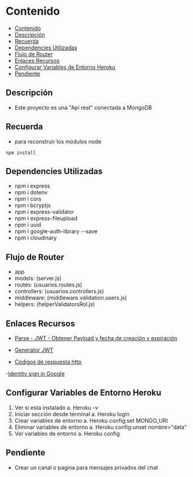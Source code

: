 # Contenido

   - [Contenido](#contenido)
   - [Descripción](#descripción)
   - [Recuerda](#recuerda)
   - [Dependencies Utilizadas](#dependencies-utilizadas)
   - [Flujo de Router](#flujo-de-router)
   - [Enlaces Recursos](#enlaces-recursos)
   - [Configurar Variables de Entorno Heroku](#configurar-variables-de-entorno-heroku)
   - [Pendiente](#pendiente)

## Descripción

   - Este proyecto es una "Api rest" conectada a MongoDB

## Recuerda

   - para reconstruir los módulos node

``` npm install ```

## Dependencies Utilizadas

   - npm i express
   - npm i dotenv
   - npm i cors
   - npm i bcryptjs
   - npm i express-validator
   - npm i express-fileupload
   - npm i uuid
   - npm i google-auth-library --save
   - npm i cloudinary

## Flujo de Router

   - app
   - models: (server.js)
   - routes: (usuarios.routes.js)
   - controllers: (usuarios.controllers.js)
   - middleware: (middleware.validation.users.js)
   - helpers: (helperValidatorsRol.js)

## Enlaces Recursos

   - [Parse - JWT - Obtener Payload y fecha de creación y expiración](https://gist.github.com/Klerith/44ee5349fa13699d9c5f1e82b3be040e)

   - [Generator JWT](https://jwt.io/)

   - [Códigos de respuesta http](https://developer.mozilla.org/es/docs/Web/HTTP/Status)

   -[Identity sign in Google](https://developers.google.com/identity/sign-in/web)

## Configurar Variables de Entorno Heroku

   1. Ver si esta instalado
      a. Heroku -v
   2. Iniciar sección desde terminal
      a. Heroku login
   3. Crear variables de entorno
      a. Heroku config:set MONGO_URI
   4. Eliminar variables de entorno
      a. Heroku config:unset nombre="data"
   5. Ver variables de entorno
      a. Heroku config

## Pendiente

- Crear un canal o pagina para mensajes privados del chat
